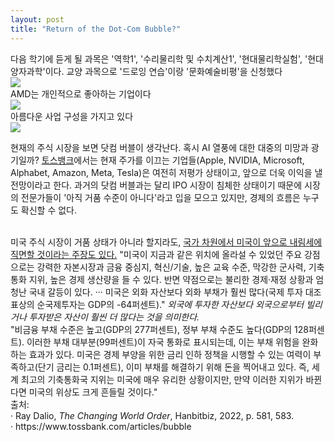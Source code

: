 ```yaml
---
layout: post
title: "Return of the Dot-Com Bubble?"
---
```


<div class="txt">
  다음 학기에 듣게 될 과목은 '역학1', '수리물리학 및 수치계산1', '현대물리학실험', '현대양자과학'이다. 교양 과목으로 '드로잉 연습'이랑 '문화예술비평'을 신청했다
</div>



<div class="img">
  <img src="https://github.com/user-attachments/assets/f0988bab-bc83-4a25-a7f6-d9eb78e6957d" loading="lazy">
</div>

<div class="txt">
  AMD는 개인적으로 좋아하는 기업이다
</div>



<div class="img">
  <img src="https://github.com/user-attachments/assets/2e95a0ba-bde1-425c-9304-3db2240afa4a" loading="lazy">
</div>

<div class="txt">
  아름다운 사업 구성을 가지고 있다
</div>



<div class="img">
  <img src="https://github.com/user-attachments/assets/7923bb13-2c0d-4926-b4a9-f53f6297833b" loading="lazy">
</div> 

<div class="s-top"></div>

현재의 주식 시장을 보면 닷컴 버블이 생각난다. 혹시 AI 열풍에 대한 대중의 미망과 광기일까? <a href="https://www.tossbank.com/articles/bubble">토스뱅크</a>에서는
현재 주가를 이끄는 기업들(Apple, NVIDIA, Microsoft, Alphabet, Amazon, Meta, Tesla)은 여전히 저평가 상태이고, 앞으로 더욱 이익을 낼 전망이라고 한다. 과거의 닷컴 버블과는 
달리 IPO 시장이 침체한 상태이기 때문에 시장의 전문가들이 '아직 거품 수준이 아니다'라고 입을 모으고 있지만, 경제의 흐름은 누구도 확신할 수 없다. 

<br>
미국 주식 시장이 거품 상태가 아니라 할지라도, <a href="https://en.wikipedia.org/wiki/The_Changing_World_Order">국가 차원에서 미국이 앞으로 내림세에 직면할 것이라는 
주장도 있다.</a> "미국이 지금과 같은 위치에 올라설 수 있었던 주요 강점으로는 강력한 자본시장과 금융 중심지, 혁신/기술, 높은 교육 수준, 막강한 군사력, 기축통화 지위, 높은 경제 생산량을
들 수 있다. 반면 약점으로는 불리한 경제·재정 상황과 엄청난 국내 갈등이 있다. ··· 미국은 외화 자산보다 외화 부채가 훨씬 많다(국제 투자 대조표상의 순국제투자는 GDP의 -64퍼센트)." 
<i> 외국에 투자한 자산보다 외국으로부터 빌리거나 투자받은 자산이 훨씬 더 많다는 것을 의미한다. </i>

<br>
"비금융 부채 수준은 높고(GDP의 277퍼센트), 정부 부채 수준도 높다(GDP의 128퍼센트). 이러한 부채 대부분(99퍼센트)이 자국 통화로 표시되는데, 이는 부채 위험을 완화하는 효과가 있다. 
미국은 경제 부양을 위한 금리 인하 정책을 시행할 수 있는 여력이 부족하고(단기 금리는 0.1퍼센트), 이미 부채를 해결하기 위해 돈을 찍어내고 있다. 즉, 세계 최고의 기축통화국 지위는 미국에 
매우 유리한 상황이지만, 만약 이러한 지위가 바뀐다면 미국의 위상도 크게 흔들릴 것이다."


<div class="s-txt">
  출처: <br>
      · Ray Dalio, <i>The Changing World Order</i>, Hanbitbiz, 2022, p. 581, 583. <br>
      · https://www.tossbank.com/articles/bubble
</div>
  

